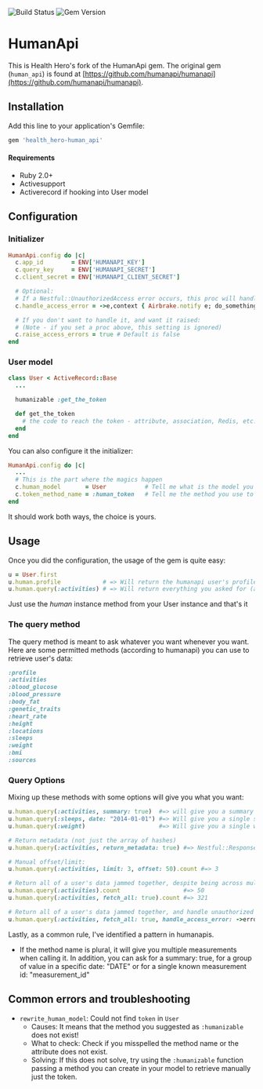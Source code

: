 ![Build Status](https://img.shields.io/travis/HealthHero/humanapi.svg)
![Gem Version](https://img.shields.io/gem/v/health_hero-human_api.svg)

# HumanApi

This is Health Hero's fork of the HumanApi gem.  The original gem (`human_api`) is found at [https://github.com/humanapi/humanapi](https://github.com/humanapi/humanapi).

## Installation

Add this line to your application's Gemfile:

```ruby
gem 'health_hero-human_api'
```

#### Requirements

- Ruby 2.0+
- Activesupport
- Activerecord if hooking into User model

## Configuration

### Initializer

```ruby
HumanApi.config do |c|
  c.app_id        = ENV['HUMANAPI_KEY']
  c.query_key     = ENV['HUMANAPI_SECRET']
  c.client_secret = ENV['HUMANAPI_CLIENT_SECRET']  

  # Optional:
  # If a Nestful::UnauthorizedAccess error occurs, this proc will handle it:
  c.handle_access_error = ->e,context { Airbrake.notify e; do_something_with(context) }

  # If you don't want to handle it, and want it raised:
  # (Note - if you set a proc above, this setting is ignored)
  c.raise_access_errors = true # Default is false
end
```

### User model

```ruby
class User < ActiveRecord::Base
  ...

  humanizable :get_the_token

  def get_the_token
    # the code to reach the token - attribute, association, Redis, etc.
  end
end
```

You can also configure it the initializer:

```ruby
HumanApi.config do |c|
  ...
  # This is the part where the magics happen
  c.human_model       = User           # Tell me what is the model you want to use
  c.token_method_name = :human_token   # Tell me the method you use to retrieve the token (Inside the human_model)
end
```

It should work both ways, the choice is yours.

## Usage
Once you did the configuration, the usage of the gem is quite easy:

```ruby
u = User.first
u.human.profile            # => Will return the humanapi user's profile
u.human.query(:activities) # => Will return everything you asked for (as an array of hashes)
```

Just use the _human_ instance method from your User instance and that's it

### The query method
The query method is meant to ask whatever you want whenever you want. Here are some permitted methods (according to humanapi) you can use to retrieve user's data:

```ruby
:profile
:activities
:blood_glucose
:blood_pressure
:body_fat
:genetic_traits
:heart_rate
:height
:locations
:sleeps
:weight
:bmi
:sources
```

### Query Options
Mixing up these methods with some options will give you what you want:

```ruby
u.human.query(:activities, summary: true)  #=> will give you a summary of the activities
u.human.query(:sleeps, date: "2014-01-01") #=> Will give you a single sleep measurement
u.human.query(:weight)                     #=> Will give you a single weight value

# Return metadata (not just the array of hashes)
u.human.query(:activities, return_metadata: true) #=> Nestful::Response object, with headers and body available

# Manual offset/limit:
u.human.query(:activities, limit: 3, offset: 50).count #=> 3

# Return all of a user's data jammed together, despite being across multiple pages:
u.human.query(:activities).count                  #=> 50
u.human.query(:activities, fetch_all: true).count #=> 321

# Return all of a user's data jammed together, and handle unauthorized errors:
u.human.query(:activities, fetch_all: true, handle_access_error: ->error, context { do_something_with(error, context)})
```

Lastly, as a common rule, I've identified a pattern in humanapis.
- If the method name is plural, it will give you multiple measurements when calling it. In addition, you can ask for a summary: true, for a group of value in a specific date: "DATE" or for a single known measurement id: "measurement_id"

## Common errors and troubleshooting

- `rewrite_human_model`: Could not find `token` in `User`
  - Causes: It means that the method you suggested as `:humanizable` does not exist!
  - What to check: Check if you misspelled the method name or the attribute does not exist.
  - Solving: If this does not solve, try using the `:humanizable` function passing a method you can create in your model to retrieve manually just the token.
